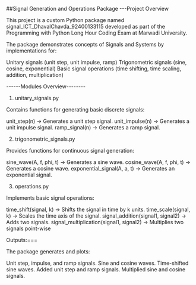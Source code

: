 ##Signal Generation and Operations Package
---Project Overview

This project is a custom Python package named signal_ICT_DhavalChavda_92400133115 developed as part of the Programming with Python Long Hour Coding Exam at Marwadi University.

The package demonstrates concepts of Signals and Systems by implementations for:

Unitary signals (unit step, unit impulse, ramp)
Trigonometric signals (sine, cosine, exponential)
Basic signal operations (time shifting, time scaling, addition, multiplication)


------Modules Overview--------

1. unitary_signals.py

Contains functions for generating basic discrete signals:

unit_step(n) → Generates a unit step signal.
unit_impulse(n) → Generates a unit impulse signal.
ramp_signal(n) → Generates a ramp signal.

2. trigonometric_signals.py

Provides functions for continuous signal generation:

sine_wave(A, f, phi, t) → Generates a sine wave.
cosine_wave(A, f, phi, t) → Generates a cosine wave.
exponential_signal(A, a, t) → Generates an exponential signal.

3. operations.py

Implements basic signal operations:

time_shift(signal, k) → Shifts the signal in time by k units.
time_scale(signal, k) → Scales the time axis of the signal.
signal_addition(signal1, signal2) → Adds two signals.
signal_multiplication(signal1, signal2) → Multiplies two signals point-wise


Outputs:===

The package generates and plots:

Unit step, impulse, and ramp signals.
Sine and cosine waves.
Time-shifted sine waves.
Added unit step and ramp signals.
Multiplied sine and cosine signals.